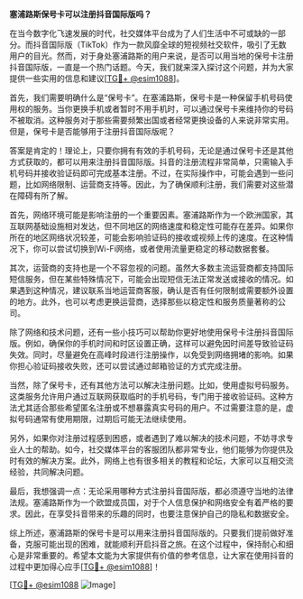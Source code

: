 **塞浦路斯保号卡可以注册抖音国际版吗？**

在当今数字化飞速发展的时代，社交媒体平台成为了人们生活中不可或缺的一部分。而抖音国际版（TikTok）作为一款风靡全球的短视频社交软件，吸引了无数用户的目光。然而，对于身处塞浦路斯的用户来说，是否可以用当地的保号卡注册抖音国际版，一直是一个热门话题。今天，我们就来深入探讨这个问题，并为大家提供一些实用的信息和建议[[TG💪+ @esim1088](https://t.me/s/esim1088)]。

首先，我们需要明确什么是“保号卡”。在塞浦路斯，保号卡是一种保留手机号码使用权的服务。当你更换手机或者暂时不用手机时，可以通过保号卡来维持你的号码不被取消。这种服务对于那些需要频繁出国或者经常更换设备的人来说非常实用。但是，保号卡是否能够用于注册抖音国际版呢？

答案是肯定的！理论上，只要你拥有有效的手机号码，无论是通过保号卡还是其他方式获取的，都可以用来注册抖音国际版。抖音的注册流程非常简单，只需输入手机号码并接收验证码即可完成基本注册。不过，在实际操作中，可能会遇到一些问题，比如网络限制、运营商支持等。因此，为了确保顺利注册，我们需要对这些潜在障碍有所了解。

首先，网络环境可能是影响注册的一个重要因素。塞浦路斯作为一个欧洲国家，其互联网基础设施相对发达，但不同地区的网络速度和稳定性可能存在差异。如果你所在的地区网络状况较差，可能会影响验证码的接收或视频上传的速度。在这种情况下，你可以尝试切换到Wi-Fi网络，或者使用流量更稳定的移动数据套餐。

其次，运营商的支持也是一个不容忽视的问题。虽然大多数主流运营商都支持国际短信服务，但在某些特殊情况下，可能会出现短信无法正常发送或接收的情况。如果遇到这种情况，建议联系当地运营商客服，确认是否有任何限制或需要额外设置的地方。此外，也可以考虑更换运营商，选择那些以稳定性和服务质量著称的公司。

除了网络和技术问题，还有一些小技巧可以帮助你更好地使用保号卡注册抖音国际版。例如，确保你的手机时间和时区设置正确，这样可以避免因时间差导致验证码失效。同时，尽量避免在高峰时段进行注册操作，以免受到网络拥堵的影响。如果你担心验证码接收失败，还可以尝试通过邮箱验证的方式完成注册。

当然，除了保号卡，还有其他方法可以解决注册问题。比如，使用虚拟号码服务。这类服务允许用户通过互联网获取临时的手机号码，专门用于接收验证码。这种方法尤其适合那些希望匿名注册或不想暴露真实号码的用户。不过需要注意的是，虚拟号码通常有使用期限，过期后可能无法继续使用。

另外，如果你对注册过程感到困惑，或者遇到了难以解决的技术问题，不妨寻求专业人士的帮助。如今，社交媒体平台的客服团队都非常专业，他们能够为你提供及时有效的解决方案。此外，网络上也有很多相关的教程和论坛，大家可以互相交流经验，共同解决问题。

最后，我想强调一点：无论采用哪种方式注册抖音国际版，都必须遵守当地的法律法规。塞浦路斯作为一个欧盟成员国，对于个人信息保护和网络安全有着严格的要求。因此，在享受抖音带来的乐趣的同时，也要注意保护自己的隐私和数据安全。

综上所述，塞浦路斯的保号卡是可以用来注册抖音国际版的。只要我们提前做好准备，克服可能出现的困难，就能顺利开启抖音之旅。在这个过程中，保持耐心和细心是非常重要的。希望本文能为大家提供有价值的参考信息，让大家在使用抖音的过程中更加得心应手[[TG💪+ @esim1088](https://t.me/s/esim1088)]！

[[TG💪+ @esim1088](https://t.me/s/esim1088) ![Image](https://i.postimg.cc/4NQfJmqS/Snipaste-2025-05-13-00-14-12.png)]